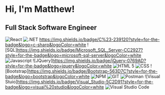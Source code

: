 <h1>Hi, I'm Matthew!</h1>
<h2> Full Stack Software Engineer </h2>


![React](https://img.shields.io/static/v1?style=for-the-badge&message=React&color=222222&logo=React&logoColor=61DAFB&label=)
![.NET](https://img.shields.io/badge/.NET-5C2D91?style=for-the-badge&logo=.net&logoColor=white) 
https://img.shields.io/badge/C%23-239120?style=for-the-badge&logo=c-sharp&logoColor=white
![SQL]https://img.shields.io/badge/Microsoft_SQL_Server-CC2927?style=for-the-badge&logo=microsoft-sql-server&logoColor=white 
![Javascript](https://img.shields.io/badge/JavaScript-323330?style=for-the-badge&logo=javascript&logoColor=F7DF1E)
![JQuery]https://img.shields.io/badge/jQuery-0769AD?style=for-the-badge&logo=jquery&logoColor=white
![HTML 5](https://img.shields.io/badge/HTML5-E34F26?style=for-the-badge&logo=html5&logoColor=white)
![CSS](https://img.shields.io/badge/CSS3-1572B6?style=for-the-badge&logo=css3&logoColor=white)
![Bootstrap]https://img.shields.io/badge/Bootstrap-563D7C?style=for-the-badge&logo=bootstrap&logoColor=white
![NPM](https://img.shields.io/badge/npm-CB3837?style=for-the-badge&logo=npm&logoColor=white)
![GIT](https://img.shields.io/badge/Git-F05032?style=for-the-badge&logo=git&logoColor=white)
![Postman](https://img.shields.io/badge/Postman-FF6C37?style=for-the-badge&logo=Postman&logoColor=white)
![Visual Stuio]https://img.shields.io/badge/Visual_Studio-5C2D91?style=for-the-badge&logo=visual%20studio&logoColor=white
![Visual Studio Code](https://img.shields.io/badge/Visual_Studio_Code-0078D4?style=for-the-badge&logo=visual%20studio%20code&logoColor=white)
 



